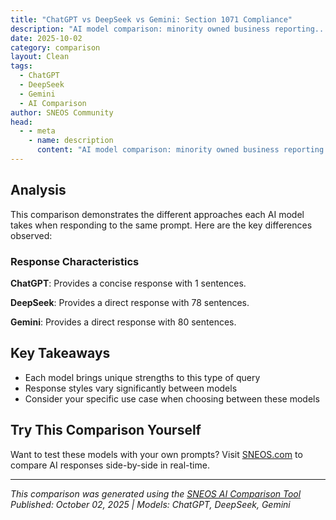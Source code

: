 ```yaml
---
title: "ChatGPT vs DeepSeek vs Gemini: Section 1071 Compliance"
description: "AI model comparison: minority owned business reporting..."
date: 2025-10-02
category: comparison
layout: Clean
tags:
  - ChatGPT
  - DeepSeek
  - Gemini
  - AI Comparison
author: SNEOS Community
head:
  - - meta
    - name: description
      content: "AI model comparison: minority owned business reporting..."
---
```


<ChatComparison
  title="ChatGPT vs DeepSeek vs Gemini: Section 1071 Compliance"
  prompt="minority owned business reporting"
  :responses='{
    "ChatGPT": "Error calling OpenAI API.",
    "DeepSeek": "Of course. \u0022Minority-owned business reporting\u0022 refers to the process of documenting, tracking, and analyzing data related to businesses owned by individuals from historically underrepresented groups.\n\nThis is a critical function for corporations, government agencies, and the businesses themselves. Here\u2019s a comprehensive breakdown of what it entails, why it\u0027s important, and how it works.\n\n---\n\n### 1. What is a Minority-Owned Business?\n\nA Minority-Owned Business is typically defined as a company that is at least 51% owned, operated, and controlled by one or more individuals who are part of a recognized minority group. In the United States, the primary classifications are:\n\n*   **Black or African American**\n*   **Hispanic or Latino**\n*   **Asian-American**\n*   **Native American or Alaska Native**\n*   **Native Hawaiian or Other Pacific Islander**\n\n**Key Certification:** To be formally recognized for reporting and procurement purposes, businesses often seek certification from an official authority. The most common certifying bodies are:\n*   **National:** National Minority Supplier Development Council (NMSDC) - for corporate supply chains.\n*   **Government:** Small Business Administration (SBA) 8(a) Business Development Program - for federal contracts.\n*   **State and Local:** Many states, cities, and regional organizations have their own certification programs.\n\n---\n\n### 2. Why is Minority-Owned Business Reporting Important?\n\nReporting on this data serves several crucial purposes for different stakeholders.\n\n#### For Corporations \u0026 Government Agencies:\n*   **Tracking Diversity, Equity, and Inclusion (DEI) Goals:** Companies set public goals for spending with diverse suppliers. Reporting is essential to measure progress and demonstrate commitment to stakeholders.\n*   **Compliance:** Some federal, state, and local laws (e.g., Executive Orders, public utility regulations) mandate or encourage sourcing from minority-owned businesses. Reporting proves compliance.\n*   **Risk Management and Reputation:** Strong reporting showcases a commitment to economic equity, which enhances brand reputation and mitigates risks associated with a lack of diversity.\n*   **Supply Chain Innovation:** Diversifying the supply chain introduces new perspectives, fosters innovation, and can increase competitiveness.\n\n#### For Minority-Owned Businesses:\n*   **Access to Opportunities:** Certification and reporting make these businesses visible to large corporations and government entities actively seeking diverse suppliers.\n*   **Economic Empowerment:** It channels capital into underrepresented communities, promoting wealth creation and economic development.\n*   **Network and Development:** Many programs linked to reporting offer mentorship, networking, and business development resources.\n\n---\n\n### 3. What is Typically Reported? (The Key Metrics)\n\nReporting goes beyond a simple count of suppliers. Key metrics include:\n\n*   **Spend:** The total dollar amount spent with Minority-Owned Businesses.\n    *   **Tier 1 Spend:** Direct spend with certified diverse suppliers.\n    *   **Tier 2 Spend:** Spend with your prime suppliers (Tier 1) that they, in turn, spend with diverse suppliers. This encourages the entire supply chain to diversify.\n*   **Number of Suppliers:** The count of active, certified Minority-Owned suppliers.\n*   **Supplier Diversity as a Percentage of Total Spend:** This is a critical benchmark (e.g., \u00225% of our total procurement budget is spent with minority-owned firms\u0022).\n*   **Supplier Retention \u0026 Growth:** Tracking how long you work with these suppliers and if your spend with them is increasing.\n*   **Breakdown by Minority Group:** Reporting spend and count for each specific ethnic group (e.g., Black-owned, Hispanic-owned, etc.).\n\n---\n\n### 4. The Reporting Process: A Step-by-Step Overview\n\n1.  **Commitment \u0026 Goal Setting:** Leadership commits to a supplier diversity program and sets specific, measurable goals.\n2.  **Supplier Identification \u0026 Certification:** Actively seeking out and requiring suppliers to provide proof of their minority-owned certification (e.g., NMSDC certificate).\n3.  **Data Collection:** Using procurement software, ERP systems (like SAP or Oracle), and dedicated supplier diversity platforms to collect spend data linked to certified suppliers.\n4.  **Data Validation \u0026 Cleansing:** Ensuring the data is accurate, that suppliers are still certified, and that spend is correctly categorized. This is often the most challenging step.\n5.  **Analysis \u0026 Reporting:** Compiling the data into reports, dashboards, and scorecards. This involves calculating the key metrics mentioned above.\n6.  **Internal \u0026 External Communication:**\n    *   **Internally:** Sharing progress with leadership, DEI councils, and procurement teams.\n    *   **Externally:** Publishing an annual Supplier Diversity Report, reporting to regulatory bodies, and including data in ESG (Environmental, Social, and Governance) reports.\n\n---\n\n### 5. Common Challenges in Reporting\n\n*   **Data Silos:** Spend data is often scattered across different departments and systems, making consolidation difficult.\n*   **Manual Processes:** Relying on spreadsheets and manual data entry is time-consuming and prone to error.\n*   **Supplier Onboarding:** Getting suppliers to understand the certification process and provide the necessary documentation can be a hurdle.\n*   **Tier 2 Reporting:** Tracking spend through your Tier 1 suppliers requires their cooperation and robust data-sharing processes.\n*   **Maintaining Accurate Data:** Supplier certifications expire, and company ownership can change, requiring constant data validation.\n\n### Best Practices for Effective Reporting\n\n1.  **Secure Executive Sponsorship:** Success depends on commitment from the top.\n2.  **Leverage Technology:** Invest in a dedicated supplier diversity management platform that can integrate with your ERP system to automate data collection and reporting.\n3.  **Integrate with Procurement:** Embed diversity questions and requirements directly into the sourcing and procurement lifecycle.\n4.  **Focus on Relationships:** Go beyond reporting. Mentor minority-owned businesses and help them build capacity to become successful long-term partners.\n5.  **Be Transparent:** Honestly report both successes and shortcomings. This builds credibility.\n\nIn summary, minority-owned business reporting is a strategic business practice that moves beyond compliance to drive meaningful economic inclusion, innovation, and corporate social responsibility.",
    "Gemini": "Okay, let\u0027s break down the topic of \u0022minority-owned business reporting.\u0022  This involves several aspects, including:\n\n**1.  Why Minority-Owned Business Reporting Matters:**\n\n*   **Tracking Progress:**  Reporting helps track the growth and success of minority-owned businesses.  This data can be used to understand if programs and policies designed to support these businesses are effective.\n*   **Identifying Disparities:**  Data collection can reveal disparities in access to capital, contracts, and other resources that may hinder the success of minority-owned businesses.\n*   **Informing Policy:**  Reports can inform policymakers about the needs and challenges faced by minority-owned businesses, leading to more targeted and effective support.\n*   **Promoting Diversity and Inclusion:**  Reporting increases awareness of the contributions of minority-owned businesses and promotes a more inclusive business environment.\n*   **Accountability:** Reporting holds organizations (government, corporations) accountable for their commitments to supporting minority-owned businesses.\n\n**2.  Who Needs to Report (or is likely to report):**\n\n*   **Government Agencies:**\n    *   **Federal:** Agencies like the Small Business Administration (SBA), the Minority Business Development Agency (MBDA), and other federal departments are required to track and report on their contracting and grant activities with minority-owned businesses.  They also often publish overall statistics on minority business ownership.\n    *   **State and Local:**  Many state and local governments have similar requirements to track and report on their spending with minority-owned businesses.\n*   **Corporations (Especially Large Ones):**\n    *   **Supplier Diversity Programs:** Companies with supplier diversity programs often report on the amount of business they do with minority-owned suppliers.  This is driven by a desire to meet corporate social responsibility goals, respond to customer demands for diversity, and sometimes fulfill contractual obligations with government entities.\n    *   **Public Reporting:**  Some publicly traded companies may include information about their supplier diversity efforts in their annual reports or sustainability reports.\n*   **Non-Profit Organizations:**\n    *   Some non-profits that receive government funding or have a mission focused on economic development may be required to report on their support of minority-owned businesses.\n*   **Minority-Owned Businesses Themselves:**\n    *   **Certification:** To be recognized as a minority-owned business and benefit from related programs, businesses often need to self-report information and become certified by a recognized agency (see section on certification).\n    *   **Surveys and Data Collection:**  Government agencies and research organizations may conduct surveys to gather data on minority-owned businesses.\n\n**3.  What Information is Typically Reported:**\n\n*   **Business Demographics:**\n    *   **Owner\u0027s Ethnicity/Race:**  This is the primary defining characteristic.  Common categories include: African American/Black, Hispanic/Latino, Asian American, Native American/Alaska Native, Native Hawaiian/Pacific Islander.\n    *   **Gender:**  Whether the business is also women-owned.\n    *   **Veteran Status:**  Whether the business is also veteran-owned.\n    *   **Disability Status:**  Whether the business is also owned by a person with a disability.\n*   **Business Information:**\n    *   **Industry (NAICS Code):**  The type of business.\n    *   **Revenue:**  Annual sales or income.\n    *   **Number of Employees:**  Full-time and part-time employees.\n    *   **Location:**  City, state, zip code.\n    *   **Years in Operation:**  How long the business has been operating.\n*   **Financial Data (Often in aggregate, especially for government/corporate reporting):**\n    *   **Contract Dollars Awarded:**  The amount of money spent with minority-owned businesses.\n    *   **Loans and Grants Received:**  The amount of funding provided to minority-owned businesses.\n*   **Challenges Faced:**\n    *   Access to capital\n    *   Access to markets\n    *   Access to training and technical assistance\n    *   Discrimination\n\n**4.  How Reporting is Done:**\n\n*   **Online Portals:**  Many government agencies and corporations use online portals for suppliers to register and report information.\n*   **Surveys:**  Statistical agencies conduct surveys to collect data on business ownership.  Examples include the U.S. Census Bureau\u0027s Annual Business Survey (ABS).\n*   **Direct Submission:**  In some cases, businesses may need to submit reports directly to government agencies or corporations.\n*   **Third-Party Reporting:**  Organizations may use third-party platforms to manage their supplier diversity programs and generate reports.\n\n**5.  Certification:**\n\n*   **Purpose:** Certification verifies that a business meets the criteria to be considered minority-owned.  This is often required to participate in supplier diversity programs and access set-aside contracts.\n*   **Certifying Agencies:**\n    *   **National Minority Supplier Development Council (NMSDC):**  A leading non-profit organization that certifies minority-owned businesses.  Their certification is widely recognized by corporations.\n    *   **U.S. Small Business Administration (SBA):**  The SBA offers several certification programs, including the 8(a) Business Development program for socially and economically disadvantaged businesses.\n    *   **State and Local Governments:**  Many state and local governments have their own certification programs.\n*   **Requirements:**  Typically, the business must be at least 51% owned, controlled, and operated by a minority individual or group.  They\u0027ll need to provide documentation to prove their eligibility.\n\n**6.  Challenges in Reporting:**\n\n*   **Data Accuracy:**  Ensuring that the data collected is accurate and reliable can be a challenge.\n*   **Self-Reporting Bias:**  Businesses may be hesitant to self-report negative information.\n*   **Consistency:**  Definitions of \u0022minority-owned\u0022 can vary across different programs and agencies.\n*   **Administrative Burden:**  Reporting can be time-consuming and costly for both businesses and organizations.\n*   **Reaching Underserved Communities:**  Ensuring that data is collected from all segments of the minority business community can be difficult.\n\n**7.  Resources:**\n\n*   **U.S. Small Business Administration (SBA):** [https://www.sba.gov/](https://www.sba.gov/)\n*   **Minority Business Development Agency (MBDA):** [https://www.mbda.gov/](https://www.mbda.gov/)\n*   **National Minority Supplier Development Council (NMSDC):** [https://www.nmsdc.org/](https://www.nmsdc.org/)\n*   **U.S. Census Bureau:**  [https://www.census.gov/](https://www.census.gov/) (For data on business ownership)\n\n**In summary,** minority-owned business reporting is a vital tool for promoting economic equity and inclusion.  It involves collecting, analyzing, and disseminating data on the performance and challenges of minority-owned businesses.  The specific reporting requirements and processes vary depending on the reporting entity and the purpose of the reporting.\n"
  }'
  published-date="13:33"
/>

## Analysis

This comparison demonstrates the different approaches each AI model takes when responding to the same prompt. Here are the key differences observed:

### Response Characteristics

**ChatGPT**: Provides a concise response with 1 sentences. 

**DeepSeek**: Provides a direct response with 78 sentences. 

**Gemini**: Provides a direct response with 80 sentences. 

## Key Takeaways

- Each model brings unique strengths to this type of query
- Response styles vary significantly between models
- Consider your specific use case when choosing between these models

## Try This Comparison Yourself

Want to test these models with your own prompts? Visit [SNEOS.com](https://sneos.com) to compare AI responses side-by-side in real-time.

---

*This comparison was generated using the [SNEOS AI Comparison Tool](https://sneos.com)*
*Published: October 02, 2025 | Models: ChatGPT, DeepSeek, Gemini*
